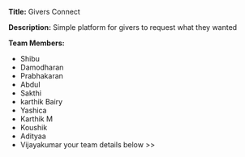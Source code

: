 **Title:**
Givers Connect

**Description:**
Simple platform for givers to request what they wanted

**Team Members:**
* Shibu
* Damodharan
* Prabhakaran
* Abdul
* Sakthi
* karthik Bairy
* Yashica
* Karthik M
* Koushik
* Adityaa
* Vijayakumar your team details below >> 
